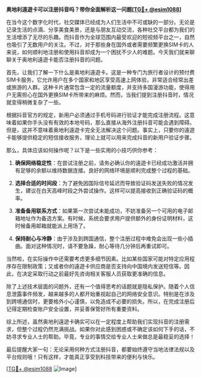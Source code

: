 **奥地利遠遊卡可以注册抖音吗？带你全面解析这一问题[[TG💪+ @esim1088](https://t.me/s/esim1088)]**

在当今这个数字化时代，社交媒体已经成为人们生活中不可或缺的一部分。无论是记录生活的点滴、分享美食美景，还是与朋友互动交流，各种社交平台都为我们的生活增添了无尽的乐趣。而抖音作为全球范围内最受欢迎的短视频平台之一，自然也吸引了无数用户的关注。不过，对于那些身在国外或者需要频繁更换SIM卡的人来说，如何顺利地注册和使用抖音却成为一个困扰不少人的难题。今天我们就来聊聊关于奥地利遠遊卡能否注册抖音的问题。

首先，让我们了解一下什么是奥地利遠遊卡。这是一种专门为旅行者设计的预付费SIM卡服务，它允许用户在多个国家和地区享受高速上网体验，非常适合经常出差或旅游的人群。这种卡片通常包含一定的流量额度，并支持多国漫游功能，使得用户无需担心在国外更换SIM卡所带来的麻烦。然而，当我们提到注册抖音时，情况就变得稍微复杂了一些。

根据抖音官方的规定，新用户必须通过手机号码进行验证才能完成注册流程。这意味着如果你手头没有有效的本地号码，那么直接从海外注册抖音可能会遇到障碍。但是，这并不意味着奥地利遠遊卡完全无法解决这个问题。事实上，只要你的遠遊卡能够提供稳定的短信接收服务，理论上就可以用来完成抖音的新用户验证步骤。

那么，具体应该如何操作呢？以下是一些实用的小技巧供你参考：

1. **确保网络稳定性**：在尝试注册之前，请务必确认你的遠遊卡已经成功激活并拥有足够的余额以维持数据连接。良好的网络环境是顺利完成整个过程的基础。

2. **选择合适的时间段**：为了避免因国际信号延迟而导致验证码发送失败的情况发生，建议在白天高峰时段之外尝试操作。这样可以提高接收到正确验证码的概率。

3. **准备备用联系方式**：如果第一次尝试未能成功，不妨准备另一个可用的电子邮箱地址作为备选方案。有时候，系统会要求用户提供额外的身份证明材料，这时候备用邮箱就能派上用场了。

4. **保持耐心与冷静**：由于涉及到跨国通信，整个注册过程中难免会出现一些小插曲。面对这种情况时，请不要急躁，耐心等待几分钟后再重试即可。

当然啦，在实际操作中还需要考虑更多细节因素。比如某些国家可能对特定应用程序存在限制政策；又或者你的遠遊卡供应商是否支持向中国境内发送短信等。因此，在决定采取行动之前最好先咨询相关客服人员获取更准确的信息。

除了上述技术层面的问题外，还有一个值得思考的话题就是隐私保护。随着个人信息泄露事件频发，越来越多的人都开始重视起自己的网络安全意识。特别是在涉及到跨境通信时，更要格外小心谨慎，以免造成不必要的损失。所以，在完成注册后记得定期检查账户安全设置，并妥善保管好所有重要资料。

综上所述，虽然奥地利遠遊卡确实可以在一定程度上帮助我们实现抖音的注册需求，但整个过程仍然充满挑战。如果你对此感到困惑或不确定该如何下手的话，不妨寻求专业人士的帮助。毕竟，专业的事情交给专业人士来做总是最稳妥的选择！

最后提醒大家一句：无论采用何种方式注册抖音，都要始终遵守当地法律法规以及平台规则哦！只有这样，才能真正享受到科技带来的便利与快乐。

[[TG💪+ @esim1088](https://t.me/s/esim1088) ![Image](https://i.postimg.cc/4NQfJmqS/Snipaste-2025-05-13-00-14-12.png)]